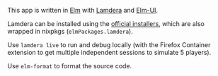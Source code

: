 This app is written in [Elm](https://guide.elm-lang.org/) with [Lamdera](https://dashboard.lamdera.app/docs/starting) and [Elm-UI](https://package.elm-lang.org/packages/mdgriffith/elm-ui/latest/).

Lamdera can be installed using the [official installers](https://dashboard.lamdera.app/docs/download), which are also wrapped in nixpkgs (`elmPackages.lamdera`).

Use `lamdera live` to run and debug locally (with the Firefox Container extension to get multiple independent sessions to simulate 5 players).

Use `elm-format` to format the source code.

